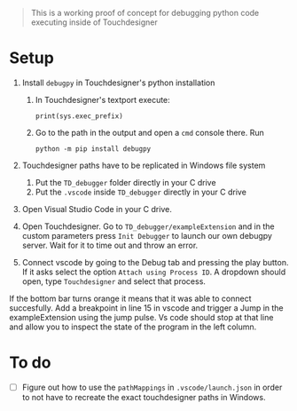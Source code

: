 > This is a working proof of concept for debugging python code executing inside of Touchdesigner

# Setup

1. Install `debugpy` in Touchdesigner's python installation

   1. In Touchdesigner's textport execute:

      ```
      print(sys.exec_prefix)
      ```

   2. Go to the path in the output and open a `cmd` console there. Run

      ```
      python -m pip install debugpy
      ```

2. Touchdesigner paths have to be replicated in Windows file system
   1. Put the `TD_debugger` folder directly in your C drive
   2. Put the `.vscode` inside `TD_debugger` directly in your C drive

3. Open Visual Studio Code in your C drive.

4. Open Touchdesigner. Go to `TD_debugger/exampleExtension` and in the custom  parameters press `Init Debugger` to launch our own debugpy server. Wait for it to time out and throw an error.

5. Connect vscode by going to the Debug tab and pressing the play button. If it asks select the option `Attach using Process ID`. A dropdown should open, type `Touchdesigner` and select that process.

If the bottom bar turns orange it means that it was able to connect succesfully. Add a breakpoint in line 15 in vscode and trigger a Jump in the exampleExtension using the jump pulse. Vs code should stop at that line and allow you to inspect the state of the program in the left column.





# To do 

- [ ] Figure out how to use the `pathMappings` in `.vscode/launch.json` in order to not have to recreate the exact touchdesigner paths in Windows.